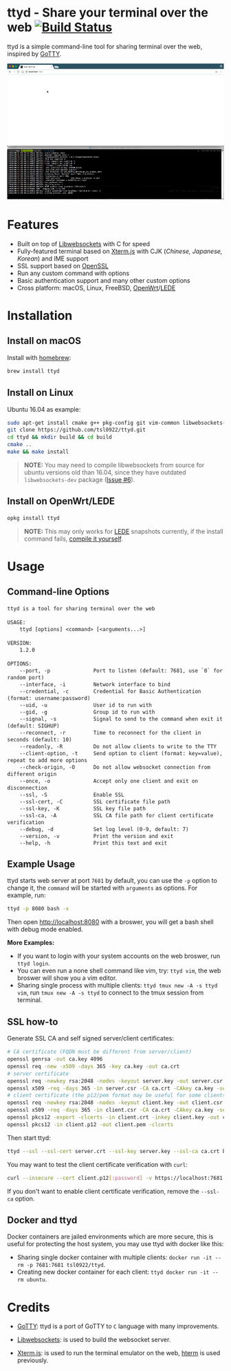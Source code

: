 # ttyd - Share your terminal over the web [![Build Status](https://travis-ci.org/tsl0922/ttyd.svg?branch=master)](https://travis-ci.org/tsl0922/ttyd)

ttyd is a simple command-line tool for sharing terminal over the web, inspired by [GoTTY][1].

![screenshot](screenshot.gif)

# Features

- Built on top of [Libwebsockets][2] with C for speed
- Fully-featured terminal based on [Xterm.js][3] with CJK (*Chinese, Japanese, Korean*) and IME support
- SSL support based on [OpenSSL][4]
- Run any custom command with options
- Basic authentication support and many other custom options
- Cross platform: macOS, Linux, FreeBSD, [OpenWrt][5]/[LEDE][6]

# Installation

## Install on macOS

Install with [homebrew][7]:

```bash
brew install ttyd
```

## Install on Linux

Ubuntu 16.04 as example:

```bash
sudo apt-get install cmake g++ pkg-config git vim-common libwebsockets-dev libjson-c-dev libssl-dev
git clone https://github.com/tsl0922/ttyd.git
cd ttyd && mkdir build && cd build
cmake ..
make && make install
```

> **NOTE:** You may need to compile libwebsockets from source for ubuntu versions old than 16.04, since they have outdated `libwebsockets-dev` package ([Issue #6][9]).

## Install on OpenWrt/LEDE

```bash
opkg install ttyd
```

> **NOTE:** This may only works for [LEDE][6] snapshots currently, if the install command fails, [compile it yourself](openwrt).

# Usage

## Command-line Options

```
ttyd is a tool for sharing terminal over the web

USAGE:
    ttyd [options] <command> [<arguments...>]

VERSION:
    1.2.0

OPTIONS:
    --port, -p              Port to listen (default: 7681, use `0` for random port)
    --interface, -i         Network interface to bind
    --credential, -c        Credential for Basic Authentication (format: username:password)
    --uid, -u               User id to run with
    --gid, -g               Group id to run with
    --signal, -s            Signal to send to the command when exit it (default: SIGHUP)
    --reconnect, -r         Time to reconnect for the client in seconds (default: 10)
    --readonly, -R          Do not allow clients to write to the TTY
    --client-option, -t     Send option to client (format: key=value), repeat to add more options
    --check-origin, -O      Do not allow websocket connection from different origin
    --once, -o              Accept only one client and exit on disconnection
    --ssl, -S               Enable SSL
    --ssl-cert, -C          SSL certificate file path
    --ssl-key, -K           SSL key file path
    --ssl-ca, -A            SSL CA file path for client certificate verification
    --debug, -d             Set log level (0-9, default: 7)
    --version, -v           Print the version and exit
    --help, -h              Print this text and exit
```

## Example Usage

ttyd starts web server at port `7681` by default, you can use the `-p` option to change it, the `command` will be started with `arguments` as options. For example, run:

```bash
ttyd -p 8080 bash -x
```
Then open <http://localhost:8080> with a broswer, you will get a bash shell with debug mode enabled.

**More Examples:**

- If you want to login with your system accounts on the web broswer, run `ttyd login`.
- You can even run a none shell command like vim, try: `ttyd vim`, the web broswer will show you a vim editor.
- Sharing single process with multiple clients: `ttyd tmux new -A -s ttyd vim`, run `tmux new -A -s ttyd` to connect to the tmux session from terminal.

## SSL how-to

Generate SSL CA and self signed server/client certificates:

```bash
# CA certificate (FQDN must be different from server/client)
openssl genrsa -out ca.key 4096
openssl req -new -x509 -days 365 -key ca.key -out ca.crt
# server certificate
openssl req -newkey rsa:2048 -nodes -keyout server.key -out server.csr
openssl x509 -req -days 365 -in server.csr -CA ca.crt -CAkey ca.key -set_serial 01 -out server.crt
# client certificate (the p12/pem format may be useful for some clients)
openssl req -newkey rsa:2048 -nodes -keyout client.key -out client.csr
openssl x509 -req -days 365 -in client.csr -CA ca.crt -CAkey ca.key -set_serial 02 -out client.crt
openssl pkcs12 -export -clcerts -in client.crt -inkey client.key -out client.p12
openssl pkcs12 -in client.p12 -out client.pem -clcerts
```

Then start ttyd:

```bash
ttyd --ssl --ssl-cert server.crt --ssl-key server.key --ssl-ca ca.crt bash
```
You may want to test the client certificate verification with `curl`:

```bash
curl --insecure --cert client.p12[:password] -v https://localhost:7681
```

If you don't want to enable client certificate verification, remove the `--ssl-ca` option.

## Docker and ttyd

Docker containers are jailed environments which are more secure, this is useful for protecting the host system, you may use ttyd with docker like this:

- Sharing single docker container with multiple clients: `docker run -it --rm -p 7681:7681 tsl0922/ttyd`.
- Creating new docker container for each client: `ttyd docker run -it --rm ubuntu`.

# Credits

- [GoTTY][1]: ttyd is a port of GoTTY to `C` language with many improvements.
- [Libwebsockets][2]: is used to build the websocket server.
- [Xterm.js][3]: is used to run the terminal emulator on the web, [hterm][8] is used previously.

  [1]: https://github.com/yudai/gotty
  [2]: https://libwebsockets.org
  [3]: https://github.com/sourcelair/xterm.js
  [4]: https://www.openssl.org
  [5]: https://openwrt.org
  [6]: https://www.lede-project.org
  [7]: http://brew.sh
  [8]: https://chromium.googlesource.com/apps/libapps/+/HEAD/hterm
  [9]: https://github.com/tsl0922/ttyd/issues/6
